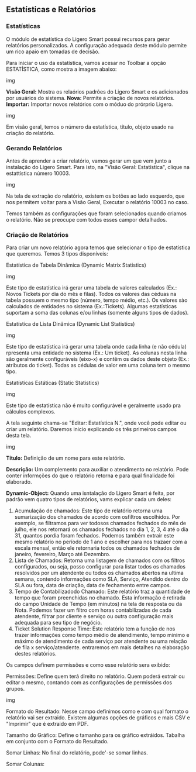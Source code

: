 ## Estatísticas e Relatórios 

### Estatísticas 

O módulo de estatística do Ligero Smart possui recursos para gerar relatórios personalizados. A configuração adequada deste módulo permite um rico apaio em tomadas de decisão.

Para iniciar o uso da estatística, vamos acesar no Toolbar a opção ESTATÍSTICA, como mostra a imagem  abaixo:

img

__Visão Geral:__ Mostra os relaórios padrões do Ligero Smart e os adicionados por usuários do sistema.
__Nova:__ Permite a criação de novos relatórios. 
__Importar:__ Importar novos relatórios com o móduo do prórprio Ligero.

img

Em visão geral, temos o número da estatística, título,  objeto usado na criação do relatório.

### Gerando Relatórios

Antes de aprender a criar relatório, vamos gerar um que vem junto a instalação do Ligero Smart.
Para isto, na "Visão Geral: Estatística", clique na estattística número 10003.

img

Na tela de extração do relatório, existem os botões ao lado esquerdo, que nos permitem voltar para a Visão Geral, Executar o relatório 10003 no caso.

Temos também as configurações que foram selecionados quando criamos o relatório. Não se preocupe com todos esses campor detalhados.

### Criação de Relatórios

Para criar um novo relatório agora temos que selecionar o tipo de estatística que queremos. Temos 3 tipos disponíveis:

Estatística de Tabela Dinâmica (Dynamic Matrix Statistics)

img

Este tipo de estatística irá gerar uma tabela de valores calculados (Ex.: Novos Tickets por dia do mês e filas). Todos os valores das céduas na tabela possuem o mesmo tipo (número, tempo médio, etc.). Os valores sào calculados de entidades no sistema (Ex.:Tickets). Algumas estatísticas suportam a soma das colunas e/ou linhas (somente alguns tipos de dados).

Estatística de Lista Dinâmica (Dynamic List Statistics)

img

Este tipo de estatística irá gerar uma tabela onde cada linha (e não cédula) rpresenta uma entidade no sistema (Ex.: Um ticket). As colunas nesta linha são geralmente configuráveis (eixo-x) e contêm os dados deste objeto (Ex.: atributos do ticket). Todas as cédulas de valor em uma coluna tem o mesmo tipo.

Estatísticas Estáticas (Static Statistics)

img

Este tipo de estatística não é muito configurável e geralmente usado pra cálculos complexos.

A tela seguinte chama-se "Editar: Estatística N.", onde você pode editar ou criar um relatório. Daremos inicio explicando os três primeiros campos desta tela.

img

__Título:__ Definição de um nome para este relatório.

__Descrição:__ Um complemento para auxiliar o atendimento no relatório. Pode conter informções do que o relatório retorna e para qual finalidade foi elaborado.

__Dynamic-Object:__ Quando uma isntalação do Ligero Smart é feita, por padrão vem quatro tipos de relatórios, vams explicar cada um deles:

1. Acumulação de chamados: Este tipo de relatório retorna uma sumarização dos chamados de acordo com osfiltros escolhidos. Por exemplo, se filtramos para ver todosos chamados fechados do mês de julho, ele nos retornará os chamados fechados no dia 1, 2, 3, 4 até o dia 31, quantos pordia foram fechados. Podemos também extrair este mesmo relatório no período de 1 ano e escolher para nos trazaer com a escala mensal, então ele retornaria todos os chamados fechados de janeiro, fevereiro, Março até Dezembro.
2. Lista de Chamados: Retorna uma listagem de chamados com os filtros configurados, ou seja, posso configurar para listar todos os chamados resolvidos por um atendente ou todos os chamados abertos na ultima semana, contendo informações como SLA, Serviço, Atendido dentro do SLA ou fora, data de criação, data de fechamento entre campos.
3. Tempo de Contabilizadodo Chamado: Este relatório traz a quantidade de tempo que foram preenchidas no chamado. Esta informação é retirada do campo Unidade de Tempo (em minutos) na tela de resposta ou da Nota. Podemos fazer um filtro com horas contabilizadas de cada atendente, filtrar por cliente e serviço ou outra configuração mais adequada para seu tipo de negócio.
4. Ticket Solution Response Time: Este relatório tem a função de nos trazer informações como tempo médio de atendimento, tempo mínimo e máximo de atendimento de cada serviço por atendente ou uma relação de fila x serviço/atendente. entraremos em mais detalhes na elaboração destes relatórios.

Os campos definem permissões e como esse relatório sera exibido:

Permissões: Define quem terá direito no relatório. Quem poderá extrair ou editar o mesmo, contando com as configurações de permissões dos grupos.

img

Formato do Resultado: Nesse campo definimos como e com qual formato o relatório vai ser extraido. Existem algumas opções de gráficos e mais CSV e "Imprimir" que é extraido em PDF.

Tamanho do Gráfico: Define o tamanho para os gráfico extráidos. Tabalha em conjunto com o Formato do Resultado.

Somar Linhas: No final do relatório, pode'-se somar linhas.

Somar Colunas: 